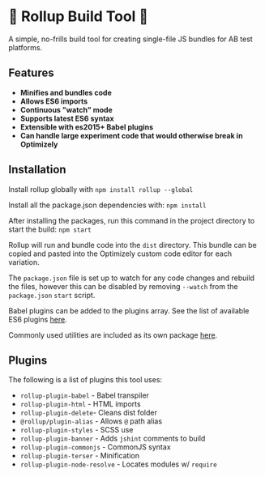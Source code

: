# 🧻 Rollup Build Tool 🧻

A simple, no-frills build tool for creating single-file JS bundles for AB test platforms.

## Features
- **Minifies and bundles code**
- **Allows ES6 imports**
- **Continuous "watch" mode**
- **Supports latest ES6 syntax**
- **Extensible with es2015+ Babel plugins**
- **Can handle large experiment code that would otherwise break in Optimizely**


## Installation

Install rollup globally with `npm install rollup --global`

Install all the package.json dependencies with: `npm install`

After installing the packages, run this command in the project directory to start the build:
`npm start`

Rollup will run and bundle code into the `dist` directory. This bundle can be copied and
pasted into the Optimizely custom code editor for each variation.

The `package.json` file is set up to watch for any code changes and rebuild the files, however this can be disabled by removing `--watch` from the `package.json` `start` script. 

Babel plugins can be added to the plugins array. See the list of available ES6 plugins
[here](https://babeljs.io/docs/en/plugins).

Commonly used utilities are included as its own package
[here](https://www.npmjs.com/package/clearhead-utilities). 

## Plugins
The following is a list of plugins this tool uses:

  - `rollup-plugin-babel` - Babel transpiler
  - `rollup-plugin-html` - HTML imports
  - `rollup-plugin-delete`- Cleans dist folder
  - `@rollup/plugin-alias` - Allows `@` path alias
  - `rollup-plugin-styles` - SCSS use
  - `rollup-plugin-banner` - Adds `jshint` comments to build
  - `rollup-plugin-commonjs` - CommonJS syntax
  - `rollup-plugin-terser` - Minification
  - `rollup-plugin-node-resolve` - Locates modules w/  `require`